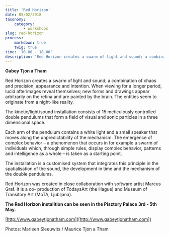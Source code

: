 ```yaml
---
title: 'Red Horizon'
date: 05/02/2018
taxonomy:
    category:
        - workshops
slug: red-horizon
process:
    markdown: true
    twig: true
time: '10.00 - 18.00'
description: 'Red Horizon creates a swarm of light and sound; a combination of chaos and precision, appearance and intention.'
---
```


**Gabey Tjon a Tham**


Red Horizon creates a swarm of light and sound; a combination of chaos and precision, appearance and intention. When viewing for a longer period, lucid afterimages reveal themselves; new forms and drawings appear arbitrarily on the retina and are painted by the brain. The entities seem to originate from a night-like reality.

The kinetic/light/sound installation consists of 15 meticulously controlled double pendulums that form a field of visual and sonic particles in a three dimensional space.

Each arm of the pendulum contains a white light and a small speaker that moves along the unpredictability of the mechanism. The emergence of complex behavior – a phenomenon that occurs in for example a swarm of individuals which, through simple rules, display complex behavior, patterns and intelligence as a whole – is taken as a starting point.

The installation is a customised system that integrates this principle in the spatialisation of the sound, the development in time and the mechanism of the double pendulums.

Red Horizon was created in close collaboration with software artist Marcus Graf. It is a co- production of TodaysArt (the Hague) and Museum of Transitory Art (MoTA, Ljubljana).

**The Red Horizon installtion can be seen in the Pisztory Palace 3rd - 5th May.**

[http://www.gabeytjonatham.com]([http://www.gabeytjonatham.com])

Photos: Marleen Sleeuwits / Maurice Tjon a Tham